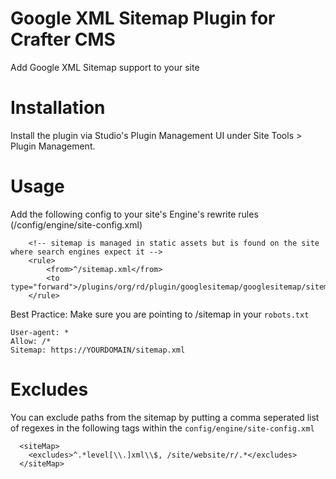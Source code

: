 # Google XML Sitemap Plugin for Crafter CMS

Add Google XML Sitemap support to your site

# Installation

Install the plugin via Studio's Plugin Management UI under Site Tools > Plugin Management.

# Usage

Add the following config to your site's Engine's rewrite rules (/config/engine/site-config.xml)
```
    <!-- sitemap is managed in static assets but is found on the site where search engines expect it -->
    <rule>
        <from>^/sitemap.xml</from>
        <to type="forward">/plugins/org/rd/plugin/googlesitemap/googlesitemap/sitemap</to>
    </rule>

```

Best Practice: Make sure you are pointing to /sitemap in your `robots.txt`
```
User-agent: *
Allow: /*
Sitemap: https://YOURDOMAIN/sitemap.xml
```

# Excludes
You can exclude paths from the sitemap by putting a comma seperated list of regexes in the following tags within the `config/engine/site-config.xml`

```
  <siteMap> 
    <excludes>^.*level[\\.]xml\\$, /site/website/r/.*</excludes> 
  </siteMap> 
```

